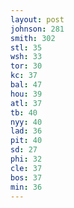 ```yaml
---
layout: post
johnson: 281
smith: 302
stl: 35
wsh: 33
tor: 30
kc: 37
bal: 47
hou: 39
atl: 37
tb: 40
nyy: 40
lad: 36
pit: 40
sd: 27
phi: 32
cle: 37
bos: 37
min: 36
---
```

